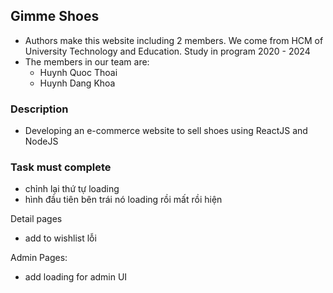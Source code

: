 ## Gimme Shoes

-   Authors make this website including 2 members. We come from HCM of University Technology and Education. Study in program 2020 - 2024
-   The members in our team are:
    -   Huynh Quoc Thoai
    -   Huynh Dang Khoa

### Description

-   Developing an e-commerce website to sell shoes using ReactJS and NodeJS

### Task must complete

-   chỉnh lại thứ tự loading
-   hình đầu tiên bên trái nó loading rồi mất rồi hiện

Detail pages

-   add to wishlist lỗi

Admin Pages:

-   add loading for admin UI
